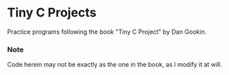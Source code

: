 # Tiny C Projects

Practice programs following the book "Tiny C Project" by Dan Gookin.

### Note
Code herein may not be exactly as the one in the book, as I modify it at will.
